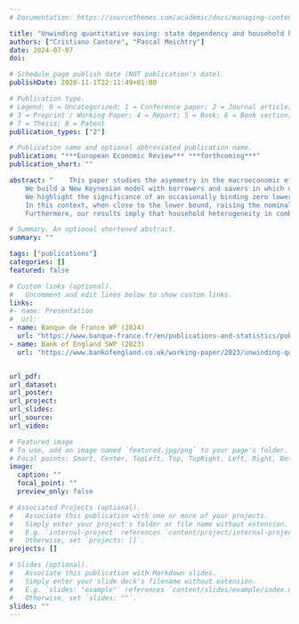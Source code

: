 ```yaml
---
# Documentation: https://sourcethemes.com/academic/docs/managing-content/

title: "Unwinding quantitative easing: state dependency and household heterogeneity"
authors: ["Cristiano Cantore", "Pascal Meichtry"]
date: 2024-07-07
doi:

# Schedule page publish date (NOT publication's date).
publishDate: 2020-11-1T22:11:49+01:00

# Publication type.
# Legend: 0 = Uncategorized; 1 = Conference paper; 2 = Journal article;
# 3 = Preprint / Working Paper; 4 = Report; 5 = Book; 6 = Book section;
# 7 = Thesis; 8 = Patent
publication_types: ["2"]

# Publication name and optional abbreviated publication name.
publication: "***European Economic Review*** ***forthcoming***"
publication_short: ""

abstract: "    This paper studies the asymmetry in the macroeconomic effects of central bank asset market operations induced by state dependency and the associated role of household heterogeneity.
    We build a New Keynesian model with borrowers and savers in which quantitative easing and tightening operate through portfolio rebalancing between short-term and long-term government bonds. 
    We highlight the significance of an occasionally binding zero lower bound in explaining a weaker aggregate impact of asset sales relative to asset purchases.
    In this context, when close to the lower bound, raising the nominal interest rate prior to unwinding quantitative easing mitigates the economic costs of monetary policy normalization.
    Furthermore, our results imply that household heterogeneity in combination with state dependency amplifies the revealed asymmetry, while household heterogeneity alone does not enhance the aggregate effects of asset market operations."

# Summary. An optional shortened abstract.
summary: ""

tags: ["publications"]
categories: []
featured: false

# Custom links (optional).
#   Uncomment and edit lines below to show custom links.
links:
#- name: Presentation
#  url:
- name: Banque de France WP (2024)
  url: "https://www.banque-france.fr/en/publications-and-statistics/publications/unwinding-quantitative-easing-state-dependency-and-household-heterogeneity"
- name: Bank of England SWP (2023)
  url: "https://www.bankofengland.co.uk/working-paper/2023/unwinding-quantitative-easing-state-dependency-and-household-heterogeneity"


url_pdf:
url_dataset:
url_poster:
url_project:
url_slides:
url_source:
url_video:

# Featured image
# To use, add an image named `featured.jpg/png` to your page's folder.
# Focal points: Smart, Center, TopLeft, Top, TopRight, Left, Right, BottomLeft, Bottom, BottomRight.
image:
  caption: ""
  focal_point: ""
  preview_only: false

# Associated Projects (optional).
#   Associate this publication with one or more of your projects.
#   Simply enter your project's folder or file name without extension.
#   E.g. `internal-project` references `content/project/internal-project/index.md`.
#   Otherwise, set `projects: []`.
projects: []

# Slides (optional).
#   Associate this publication with Markdown slides.
#   Simply enter your slide deck's filename without extension.
#   E.g. `slides: "example"` references `content/slides/example/index.md`.
#   Otherwise, set `slides: ""`.
slides: ""
---
```


